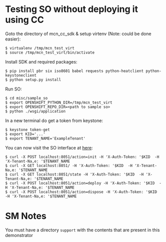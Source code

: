 # Testing SO without deploying it using CC

Goto the directory of mcn_cc_sdk & setup virtenv (Note: could be done easier):

    $ virtualenv /tmp/mcn_test_virt
    $ source /tmp/mcn_test_virt/bin/activate

Install SDK and required packages:

    $ pip install pbr six iso8601 babel requests python-heatclient python-keystoneclient
    $ python setup.py install

Run SO:

    $ cd misc/sample_so
    $ export OPENSHIFT_PYTHON_DIR=/tmp/mcn_test_virt
    $ export OPENSHIFT_REPO_DIR=<path to sample so>
    $ python ./wsgi/application

In a new terminal do get a token from keystone:

    $ keystone token-get
    $ export KID='...'
    $ export TENANT_NAME='ExampleTenant'

You can now visit the SO interface at [here](localhost:8051):

    $ curl -X POST localhost:8051/action=init -H 'X-Auth-Token: '$KID  -H 'X-Tenant-Na,e: '$TENANT_NAME
    $ curl -X GET localhost:8051/ -H 'X-Auth-Token: '$KID  -H 'X-Tenant-Na,e: '$TENANT_NAME
    $ curl -X GET localhost:8051/state -H 'X-Auth-Token: '$KID  -H 'X-Tenant-Na,e: '$TENANT_NAME
    $ curl -X POST localhost:8051/action=deploy -H 'X-Auth-Token: '$KID  -H 'X-Tenant-Na,e: '$TENANT_NAME
    $ curl -X POST localhost:8051/action=dispose -H 'X-Auth-Token: '$KID  -H 'X-Tenant-Na,e: '$TENANT_NAME

# SM Notes

You must have a directory `support` with the contents that are present in this demonstrator
